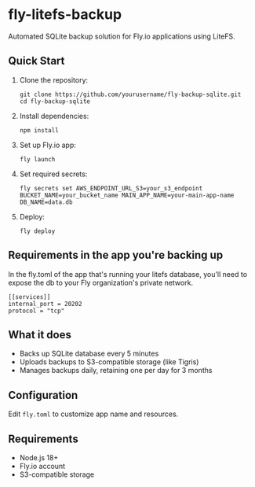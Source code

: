 # fly-litefs-backup

Automated SQLite backup solution for Fly.io applications using LiteFS.

## Quick Start

1. Clone the repository:

   ```
   git clone https://github.com/yourusername/fly-backup-sqlite.git
   cd fly-backup-sqlite
   ```

2. Install dependencies:

   ```
   npm install
   ```

3. Set up Fly.io app:

   ```
   fly launch
   ```

4. Set required secrets:

   ```
   fly secrets set AWS_ENDPOINT_URL_S3=your_s3_endpoint BUCKET_NAME=your_bucket_name MAIN_APP_NAME=your-main-app-name DB_NAME=data.db
   ```

5. Deploy:
   ```
   fly deploy
   ```

## Requirements in the app you're backing up

In the fly.toml of the app that's running your litefs database, you'll need to expose the db to your Fly organization's private network. 

   ```
   [[services]]
   internal_port = 20202
   protocol = "tcp"
   ```

## What it does

- Backs up SQLite database every 5 minutes
- Uploads backups to S3-compatible storage (like Tigris)
- Manages backups daily, retaining one per day for 3 months

## Configuration

Edit `fly.toml` to customize app name and resources.

## Requirements

- Node.js 18+
- Fly.io account
- S3-compatible storage
